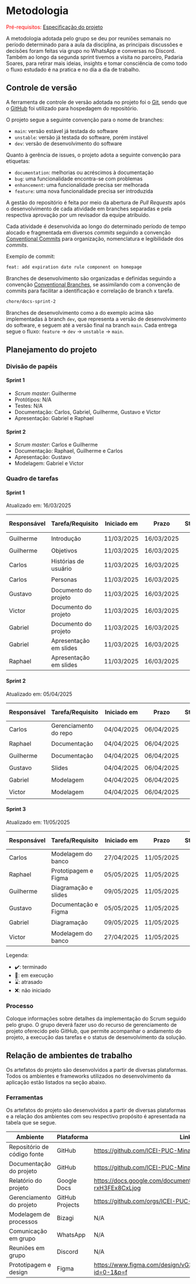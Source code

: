# Metodologia

<span style="color:red">Pré-requisitos: <a href="02-Especificacao.md"> Especificação do projeto</a></span>

A metodologia adotada pelo grupo se deu por reuniões semanais no período determinado para a aula da disciplina, as principais discussões e decisões foram feitas via grupo no WhatsApp e conversas no Discord. Também ao longo da segunda sprint tivemos a visita no parceiro, Padaria Soares, para retirar mais ideias, insights e tomar consciência de como todo o fluxo estudado é na pratica e no dia a dia de trabalho.

## Controle de versão

A ferramenta de controle de versão adotada no projeto foi o [Git](https://git-scm.com/), sendo que o [GitHub](https://github.com) foi utilizado para hospedagem do repositório.

O projeto segue a seguinte convenção para o nome de branches:

- `main`: versão estável já testada do software
- `unstable`: versão já testada do software, porém instável
- `dev`: versão de desenvolvimento do software

Quanto à gerência de issues, o projeto adota a seguinte convenção para etiquetas:

- `documentation`: melhorias ou acréscimos à documentação
- `bug`: uma funcionalidade encontra-se com problemas
- `enhancement`: uma funcionalidade precisa ser melhorada
- `feature`: uma nova funcionalidade precisa ser introduzida

A gestão do repositório é feita por meio da abertura de _Pull Requests_ após o desenvolvimento de cada atividade em branches separadas e pela respectiva aprovação por um revisador da equipe atribuído.

Cada atividade é desenvolvida ao longo do determinado período de tempo alocado e fragmentada em diversos _commits_ seguindo a convenção [Conventional Commits](https://www.conventionalcommits.org/en/v1.0.0/) para organização, nomenclatura e legibilidade dos _commits_.

Exemplo de commit:

```txt
feat: add expiration date rule component on homepage
```

Branches de desenvolvimento são organizadas e definidas seguindo a convenção [Conventional Branches](https://conventional-branch.github.io/), se assimilando com a convenção de commits para facilitar a identificação e correlação de branch x tarefa.

```txt
chore/docs-sprint-2
```

Branches de desenvolvimento como a do exemplo acima são implementadas à branch `dev`, que representa a versão de desenvolvimento do software, e seguem até a versão final na branch `main`. Cada entrega segue o fluxo: `feature` -> `dev` -> `unstable` -> `main`.

## Planejamento do projeto

### Divisão de papéis

#### Sprint 1

- _Scrum master_: Guilherme
- Protótipos: N/A
- Testes: N/A
- Documentação: Carlos, Gabriel, Guilherme, Gustavo e Victor
- Apresentação: Gabriel e Raphael

#### Sprint 2

- _Scrum master_: Carlos e Guilherme
- Documentação: Raphael, Guilherme e Carlos
- Apresentação: Gustavo
- Modelagem: Gabriel e Victor

### Quadro de tarefas

#### Sprint 1

Atualizado em: 16/03/2025

| Responsável | Tarefa/Requisito       | Iniciado em |   Prazo    | Status | Terminado em |
| :---------- | :--------------------- | :---------: | :--------: | :----: | :----------: |
| Guilherme   | Introdução             | 11/03/2025  | 16/03/2025 |   ✔️   |  16/03/2025  |
| Guilherme   | Objetivos              | 11/03/2025  | 16/03/2025 |   ✔️   |  16/03/2025  |
| Carlos      | Histórias de usuário   | 11/03/2025  | 16/03/2025 |   ✔️   |  16/03/2025  |
| Carlos      | Personas               | 11/03/2025  | 16/03/2025 |   ✔️   |  16/03/2025  |
| Gustavo     | Documento do projeto   | 11/03/2025  | 16/03/2025 |   ✔️   |  16/03/2025  |
| Victor      | Documento do projeto   | 11/03/2025  | 16/03/2025 |   ✔️   |  16/03/2025  |
| Gabriel     | Documento do projeto   | 11/03/2025  | 16/03/2025 |   ✔️   |  16/03/2025  |
| Gabriel     | Apresentação em slides | 11/03/2025  | 16/03/2025 |   ✔️   |  16/03/2025  |
| Raphael     | Apresentação em slides | 11/03/2025  | 16/03/2025 |   ✔️   |  16/03/2025  |

#### Sprint 2

Atualizado em: 05/04/2025

| Responsável | Tarefa/Requisito      | Iniciado em |   Prazo    | Status | Terminado em |
| :---------- | :-------------------- | :---------: | :--------: | :----: | :----------: |
| Carlos      | Gerenciamento do repo | 04/04/2025  | 06/04/2025 |   ✔️   |  06/04/2025  |
| Raphael     | Documentação          | 04/04/2025  | 06/04/2025 |   ✔️   |  06/04/2025  |
| Guilherme   | Documentação          | 04/04/2025  | 06/04/2025 |   ✔️   |  06/04/2025  |
| Gustavo     | Slides                | 04/04/2025  | 06/04/2025 |   ✔️   |  06/04/2025  |
| Gabriel     | Modelagem             | 04/04/2025  | 06/04/2025 |   ✔️   |  06/04/2025  |
| Victor      | Modelagem             | 04/04/2025  | 06/04/2025 |   ✔️   |  06/04/2025  |

#### Sprint 3

Atualizado em: 11/05/2025

| Responsável | Tarefa/Requisito     | Iniciado em |   Prazo    | Status | Terminado em |
| :---------- | :------------------- | :---------: | :--------: | :----: | :----------: |
| Carlos      | Modelagem do banco   | 27/04/2025  | 11/05/2025 |   ✔️   |  06/04/2025  |
| Raphael     | Prototipagem e Figma | 05/05/2025  | 11/05/2025 |   ✔️   |  11/05/2025  |
| Guilherme   | Diagramação e slides | 09/05/2025  | 11/05/2025 |   ✔️   |  11/05/2025  |
| Gustavo     | Documentação e Figma | 05/05/2025  | 11/05/2025 |   ✔️   |  11/05/2025  |
| Gabriel     | Diagramação          | 09/05/2025  | 11/05/2025 |   ✔️   |  11/05/2025  |
| Victor      | Modelagem do banco   | 27/04/2025  | 11/05/2025 |   ✔️   |  11/05/2025  |

Legenda:

- ✔️: terminado
- 📝: em execução
- ⌛: atrasado
- ❌: não iniciado

### Processo

Coloque informações sobre detalhes da implementação do Scrum seguido pelo grupo. O grupo deverá fazer uso do recurso de gerenciamento de projeto oferecido pelo GitHub, que permite acompanhar o andamento do projeto, a execução das tarefas e o status de desenvolvimento da solução.

## Relação de ambientes de trabalho

Os artefatos do projeto são desenvolvidos a partir de diversas plataformas. Todos os ambientes e frameworks utilizados no desenvolvimento da aplicação estão listados na seção abaixo.

### Ferramentas

Os artefatos do projeto são desenvolvidos a partir de diversas plataformas e a relação dos ambientes com seu respectivo propósito é apresentada na tabela que se segue.

| Ambiente                    | Plataforma      | Link de acesso                                                                  |
| --------------------------- | --------------- | ------------------------------------------------------------------------------- |
| Repositório de código fonte | GitHub          | https://github.com/ICEI-PUC-Minas-PBE-ADS-SI/2025-1-p5-tias-validata            |
| Documentação do projeto     | GitHub          | https://github.com/ICEI-PUC-Minas-PBE-ADS-SI/2025-1-p5-tias-validata            |
| Relatório do projeto        | Google Docs     | https://docs.google.com/document/d/1R6OyTA9ebJEBLwtKkMx5nWHadldS-rxH3FEx8CxLjog |
| Gerenciamento do projeto    | GitHub Projects | https://github.com/orgs/ICEI-PUC-Minas-PBE-ADS-SI/projects/35/                  |
| Modelagem de processos      | Bizagi          | N/A                                                                             |
| Comunicação em grupo        | WhatsApp        | N/A                                                                             |
| Reuniões em grupo           | Discord         | N/A                                                                             |
| Prototipagem e design       | Figma           | https://www.figma.com/design/vG3ts8Wyw0B9n6OleH2kRg/Validata?node-id=0-1&p=f    |
